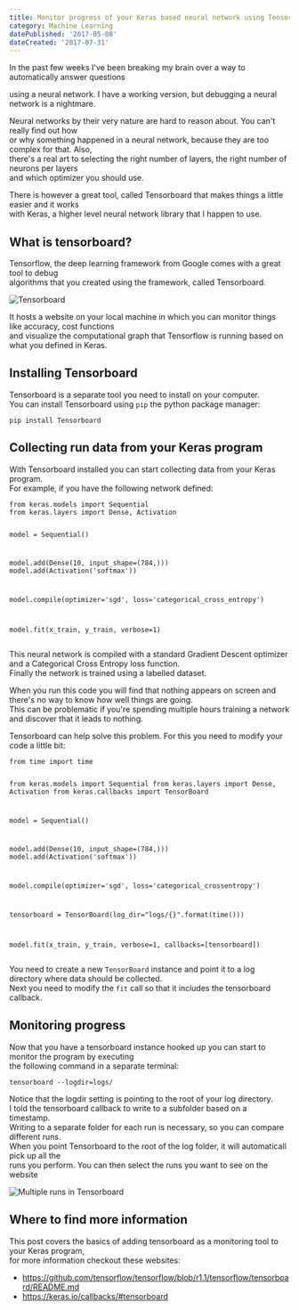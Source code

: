 ```yaml
---
title: Monitor progress of your Keras based neural network using Tensorboard
category: Machine Learning
datePublished: '2017-05-08'
dateCreated: '2017-07-31'
---
```

<!--kg-card-begin: markdown--><p>In the past few weeks I've been breaking my brain over a way to automatically answer questions<br>
using a neural network. I have a working version, but debugging a neural network is a nightmare.</p>
<p>Neural networks by their very nature are hard to reason about. You can't really find out how<br>
or why something happened in a neural network, because they are too complex for that. Also,<br>
there's a real art to selecting the right number of layers, the right number of neurons per layers<br>
and which optimizer you should use.</p>
<p>There is however a great tool, called Tensorboard that makes things a little easier and it works<br>
with Keras, a higher level neural network library that I happen to use.</p>
<h2 id="whatistensorboard">What is tensorboard?</h2>
<p>Tensorflow, the deep learning framework from Google comes with a great tool to debug<br>
algorithms that you created using the framework, called Tensorboard.</p>
<p><img src="/images/2017-05-08/tensorboard-01.png" alt="Tensorboard"></p>
<p>It hosts a website on your local machine in which you can monitor things like accuracy, cost functions<br>
and visualize the computational graph that Tensorflow is running based on what you defined in Keras.</p>
<h2 id="installingtensorboard">Installing Tensorboard</h2>
<p>Tensorboard is a separate tool you need to install on your computer.<br>
You can install Tensorboard using <code>pip</code> the python package manager:</p>
<pre><code>pip install Tensorboard
</code></pre>
<h2 id="collectingrundatafromyourkerasprogram">Collecting run data from your Keras program</h2>
<p>With Tensorboard installed you can start collecting data from your Keras program.<br>
For example, if you have the following network defined:</p>
<pre><code class="language-python">from keras.models import Sequential
from keras.layers import Dense, Activation

model = Sequential()

model.add(Dense(10, input_shape=(784,)))
model.add(Activation('softmax'))

model.compile(optimizer='sgd', loss='categorical_cross_entropy')

model.fit(x_train, y_train, verbose=1)
</code></pre>
<p>This neural network is compiled with a standard Gradient Descent optimizer and a Categorical Cross Entropy loss function.<br>
Finally the network is trained using a labelled dataset.</p>
<p>When you run this code you will find that nothing appears on screen and there's no way to know how well things are going.<br>
This can be problematic if you're spending multiple hours training a network and discover that it leads to nothing.</p>
<p>Tensorboard can help solve this problem. For this you need to modify your code a little bit:</p>
<pre><code class="language-python">from time import time

from keras.models import Sequential
from keras.layers import Dense, Activation
from keras.callbacks import TensorBoard

model = Sequential()

model.add(Dense(10, input_shape=(784,)))
model.add(Activation('softmax'))

model.compile(optimizer='sgd', loss='categorical_crossentropy')

tensorboard = TensorBoard(log_dir=&quot;logs/{}&quot;.format(time()))

model.fit(x_train, y_train, verbose=1, callbacks=[tensorboard])
</code></pre>
<p>You need to create a new <code>TensorBoard</code> instance and point it to a log directory where data should be collected.<br>
Next you need to modify the <code>fit</code> call so that it includes the tensorboard callback.</p>
<h2 id="monitoringprogress">Monitoring progress</h2>
<p>Now that you have a tensorboard instance hooked up you can start to monitor the program by executing<br>
the following command in a separate terminal:</p>
<pre><code>tensorboard --logdir=logs/
</code></pre>
<p>Notice that the logdir setting is pointing to the root of your log directory.<br>
I told the tensorboard callback to write to a subfolder based on a timestamp.<br>
Writing to a separate folder for each run is necessary, so you can compare different runs.<br>
When you point Tensorboard to the root of the log folder, it will automaticall pick up all the<br>
runs you perform. You can then select the runs you want to see on the website</p>
<p><img src="/images/2017-05-08/tensorboard-02.png" alt="Multiple runs in Tensorboard"></p>
<h2 id="wheretofindmoreinformation">Where to find more information</h2>
<p>This post covers the basics of adding tensorboard as a monitoring tool to your Keras program,<br>
for more information checkout these websites:</p>
<ul>
<li><a href="https://github.com/tensorflow/tensorflow/blob/r1.1/tensorflow/tensorboard/README.md">https://github.com/tensorflow/tensorflow/blob/r1.1/tensorflow/tensorboard/README.md</a></li>
<li><a href="https://keras.io/callbacks/#tensorboard">https://keras.io/callbacks/#tensorboard</a></li>
</ul>
<!--kg-card-end: markdown-->
